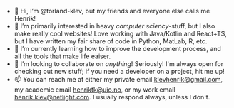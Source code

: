 - 👋 Hi, I’m @torland-klev, but my friends and everyone else calls me Henrik!
- 👀 I’m primarily interested in heavy _computer sciency_-stuff, but I also make really cool websites! Love working with Java/Kotlin and React+TS, but I have written my fair share of code in Python, MatLab, R, etc. 
- 🌱 I’m currently learning how to improve the development process, and all the tools that make life eaiser.
- 💞️ I’m looking to collaborate on *anything*! Seriously! I'm always open for checking out new stuff; if you need a developer on a project, hit me up!
- 📫 You can reach me at either my private email <klevhenrik@gmail.com>, my academic email <henriktk@uio.no>, or my work email <henrik.klev@netlight.com>. I usually respond always, unless I don't.

<!---
torland-klev/torland-klev is a ✨ special ✨ repository because its `README.md` (this file) appears on your GitHub profile.
You can click the Preview link to take a look at your changes.
--->
